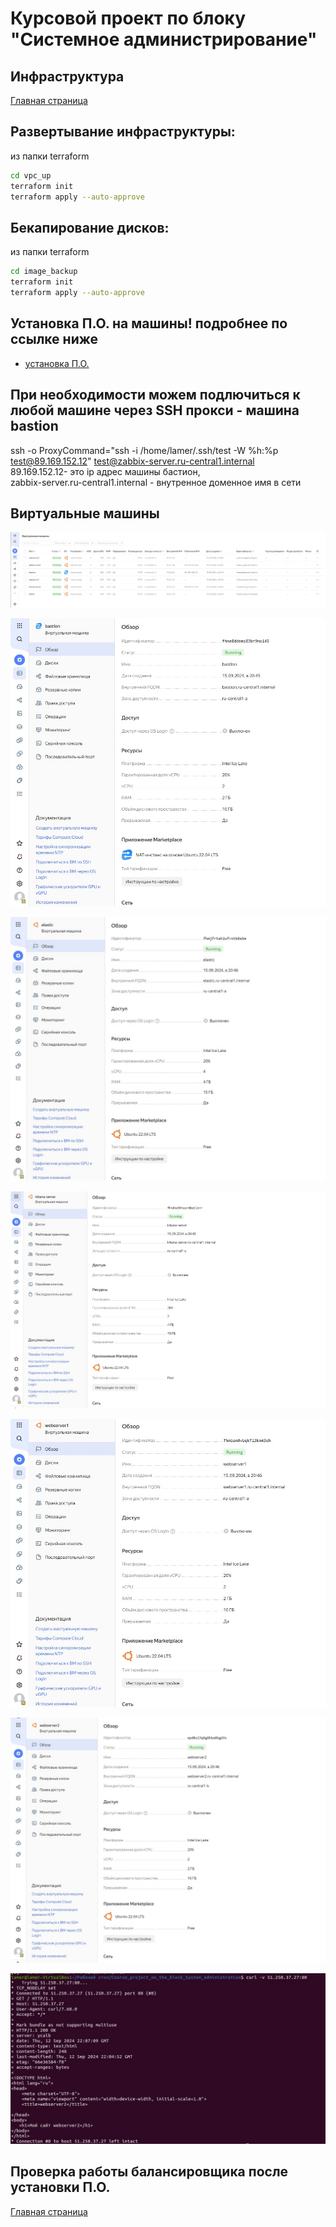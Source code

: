 # Курсовой проект по блоку "Системное администрирование"

 ## Инфраструктура

[Главная страница](https://github.com/ysatii/Course_project_on_the_block_System_Administration/blob/main/README.md)

## Развертывание инфраструктуры:

из папки terraform
```sh
cd vpc_up
terraform init  
terraform apply --auto-approve
```

## Бекапирование дисков:
из папки terraform
```sh
cd image_backup
terraform init  
terraform apply --auto-approve
```



## Установка П.О. на машины! подробнее по ссылке ниже

* [установка П.О.](https://github.com/ysatii/Course_project_on_the_block_System_Administration/blob/main/Ansible.md)


## При необходимости можем подлючиться к любой машине через SSH прокси - машина bastion

ssh -o ProxyCommand="ssh -i /home/lamer/.ssh/test -W %h:%p test@89.169.152.12" test@zabbix-server.ru-central1.internal  
89.169.152.12- это ip адрес машины бастион,  
zabbix-server.ru-central1.internal - внутренное доменное имя в сети  


## Виртуальные машины
![Скриншот 1](https://github.com/ysatii/Course_project_on_the_block_System_Administration/blob/main/img/sait1_13.jpg)  

![Скриншот 1](https://github.com/ysatii/Course_project_on_the_block_System_Administration/blob/main/img/sait1_14.jpg)  

![Скриншот 1](https://github.com/ysatii/Course_project_on_the_block_System_Administration/blob/main/img/sait1_15.jpg)  

![Скриншот 1](https://github.com/ysatii/Course_project_on_the_block_System_Administration/blob/main/img/sait1_16.jpg)  

![Скриншот 1](https://github.com/ysatii/Course_project_on_the_block_System_Administration/blob/main/img/sait1_17.jpg)  

![Скриншот 1](https://github.com/ysatii/Course_project_on_the_block_System_Administration/blob/main/img/sait1_18.jpg)  

![Скриншот 1](https://github.com/ysatii/Course_project_on_the_block_System_Administration/blob/main/img/sait1_1.jpg)  


## Проверка работы балансировщика после установки П.О.  
[Главная страница](https://github.com/ysatii/Course_project_on_the_block_System_Administration/blob/main/README.md)
